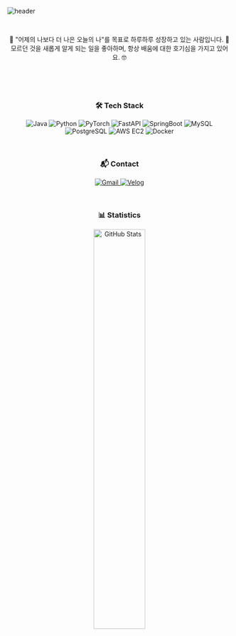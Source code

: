 ![header](https://capsule-render.vercel.app/api?type=Waving&color=gradient&text=Welcome%20to%20jinnk0's%20Github&height=200&fontSize=50&fontAlign=58&fontAlignY=36)

<br>
<p align="center">
🚀 "어제의 나보다 더 나은 오늘의 나"를 목표로 하루하루 성장하고 있는 사람입니다. 🌱 <br>
모르던 것을 새롭게 알게 되는 일을 좋아하며, 항상 배움에 대한 호기심을 가지고 있어요. 🤓
</p>

<br><br><br>

<h3 align="center">🛠️ Tech Stack </h3>

<p align="center">
  <img src="https://img.shields.io/badge/Java-007396?logo=java&logoColor=white" alt="Java"/>
  <img src="https://img.shields.io/badge/Python-306998?logo=python&logoColor=white" alt="Python"/>
  <img src="https://img.shields.io/badge/PyTorch-EE4C2C?logo=pytorch&logoColor=white" alt="PyTorch"/>
  <img src="https://img.shields.io/badge/FastAPI-009688?logo=fastapi&logoColor=white" alt="FastAPI"/>
  <img src="https://img.shields.io/badge/SpringBoot-6DB33F?logo=spring&logoColor=white" alt="SpringBoot"/>
  <img src="https://img.shields.io/badge/MySQL-4479A1?logo=mysql&logoColor=white" alt="MySQL"/>
  <img src="https://img.shields.io/badge/PostgreSQL-336791?logo=postgresql&logoColor=white" alt="PostgreSQL"/>
  <img src="https://img.shields.io/badge/AWS%20EC2-232F3E?logo=amazon-aws&logoColor=white" alt="AWS EC2"/>
  <img src="https://img.shields.io/badge/Docker-2496ED?logo=docker&logoColor=white" alt="Docker"/>
</p>

<br>

<h3 align="center">📬 Contact </h3>

<p align="center">
  <a href="mailto:jin8073@gmail.com">
    <img src="https://img.shields.io/badge/Gmail-D14836?logo=gmail&logoColor=white" alt="Gmail"/>
  </a>
  <a href="https://velog.io/@slow_runner/posts">
    <img src="https://img.shields.io/badge/Velog-20C997?logo=velog&logoColor=white" alt="Velog"/>
  </a>
</p>

<br>

<h3 align="center">📊 Statistics</h3>

<p align="center">
  <img src="https://github-readme-stats.vercel.app/api?username=jinnk0&show_icons=true&theme=radical&bg_color=ffffff&text_color=333333" alt="GitHub Stats" width="48%" />
</p>


<!--
**jinnk0/jinnk0** is a ✨ _special_ ✨ repository because its `README.md` (this file) appears on your GitHub profile.

Here are some ideas to get you started:

- 🔭 I’m currently working on ...
- 🌱 I’m currently learning ...
- 👯 I’m looking to collaborate on ...
- 🤔 I’m looking for help with ...
- 💬 Ask me about ...
- 📫 How to reach me: ...
- 😄 Pronouns: ...
- ⚡ Fun fact: ...
-->
